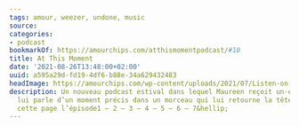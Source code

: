 ```yaml
---
tags: amour, weezer, undone, music
source:
categories:
- podcast
bookmarkOf: https://amourchips.com/atthismomentpodcast/#10
title: At This Moment
date: '2021-08-26T13:48:00+02:00'
uuid: a595a29d-fd19-4df6-b88e-34a629432483
headImage: https://amourchips.com/wp-content/uploads/2021/07/Listen-on-Apple-Podcasts-badge-1024x262.jpeg
description: Un nouveau podcast estival dans lequel Maureen reçoit un·e invité·e qui
  lui parle d’un moment précis dans un morceau qui lui retourne la tête. Écoutez sur
  cette page l’épisode1 — 2 — 3 — 4 — 5 — 6 — 7&hellip;
---
```


